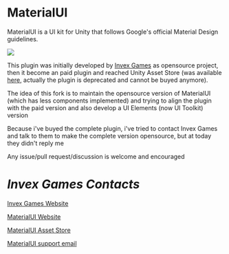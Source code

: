 **MaterialUI**
==========

MaterialUI is a UI kit for Unity that follows Google's official Material Design guidelines.

![](https://thumbs.gfycat.com/CreepyEmotionalElk-size_restricted.gif)

This plugin was initially developed by [Invex Games](http://www.invexgames.com/) as opensource project, then it become an paid plugin and reached Unity Asset Store (was available [here](https://assetstore.unity.com/packages/tools/gui/materialui-51870), actually the plugin is deprecated and cannot be buyed anymore).

The idea of this fork is to maintain the opensource version of MaterialUI (which has less components implemented) and trying to align the plugin with the paid version and also develop a UI Elements (now UI Toolkit) version

Because i've buyed the complete plugin, i've tried to contact Invex Games and talk to them to make the complete version opensource, but at today they didn't reply me

Any issue/pull request/discussion is welcome and encouraged


*Invex Games Contacts*
==========
[Invex Games Website](http://www.invexgames.com/)

[MaterialUI Website](http://materialunity.com/)

[MaterialUI Asset Store](https://assetstore.unity.com/packages/tools/gui/materialui-51870)

[MaterialUI support email](materialUI@invexgames.com)
